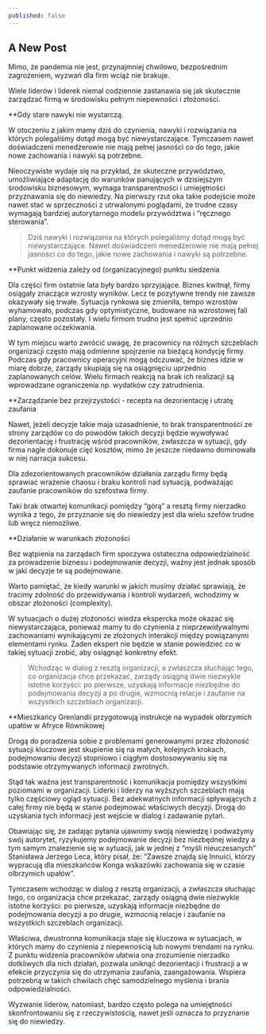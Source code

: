 ```yaml
---
published: false
---
```

## A New Post

Mimo, że pandemia nie jest, przynajmniej chwilowo, bezpośrednim zagrożeniem, wyzwań dla firm wciąż nie brakuje.

Wiele liderów i liderek niemal codziennie zastanawia się jak skutecznie zarządzać firmą w środowisku pełnym niepewności i złożoności.

**Gdy stare nawyki nie wystarczą.

W otoczeniu z jakim mamy dziś do czynienia, nawyki i rozwiązania na których polegaliśmy dotąd mogą być niewystarczające. Tymczasem nawet doświadczeni menedżerowie nie mają pełnej jasności co do tego, jakie nowe zachowania i nawyki są potrzebne.

Nieoczywiste wydaje się na przykład, że skuteczne przywództwo, umożliwiające adaptację do warunków panujących w dzisiejszym środowisku biznesowym, wymaga transparentności i umiejętności przyznawania się do niewiedzy. Na pierwszy rzut oka takie podejście może nawet stać w sprzeczności z utrwalonymi poglądami, że trudne czasy wymagają bardziej autorytarnego modelu przywództwa i “ręcznego sterowania”.


> Dziś nawyki i rozwiązania na których polegaliśmy dotąd mogą być niewystarczające. 
> Nawet doświadczeni menedżerowie nie mają pełnej jasności co do tego, jakie nowe zachowania
> i nawyki są potrzebne.

**Punkt widzenia zależy od (organizacyjnego) punktu siedzenia

Dla części firm ostatnie lata były bardzo sprzyjające. Biznes kwitnął, firmy osiągały znaczące wzrosty wyników. Lecz te pozytywne trendy nie zawsze okazywały się trwałe. Sytuacja rynkowa się zmieniła, tempo wzrostów wyhamowało, podczas gdy optymistyczne, budowane na wzrostowej fali plany, często pozostały. I wielu firmom trudno jest spełnić uprzednio zaplanowane oczekiwania.

W tym miejscu warto zwrócić uwagę, że pracownicy na różnych szczeblach organizacji często mają odmienne spojrzenie na bieżącą kondycję firmy. Podczas gdy pracownicy operacyjni mogą odczuwać, że biznes idzie w miarę dobrze, zarządy skupiają się na osiągnięciu uprzednio zaplanowanych celów. Wielu firmach reakcją na brak ich realizacji są wprowadzane ograniczenia np. wydatków czy zatrudnienia.

**Zarządzanie bez przejrzystości - recepta na dezorientację i utratę zaufania

Nawet, jeżeli decyzje takie maja uzasadnienie, to brak transparentności ze strony zarządów co do powodów takich decyzji będzie wywoływać dezorientację i frustrację wśród pracowników, zwłaszcza w sytuacji, gdy firma nagle dokonuje cięć kosztów, mimo że jeszcze niedawno dominowała w niej narracja sukcesu.

Dla zdezorientowanych pracowników działania zarządu firmy będą sprawiać wrażenie chaosu i braku kontroli nad sytuacją, podważając zaufanie pracowników do szefostwa firmy.

Taki brak otwartej komunikacji pomiędzy “górą” a resztą firmy nierzadko wynika z tego, że przyznanie się do niewiedzy jest dla wielu szefów trudne lub wręcz niemożliwe.

**Działanie w warunkach złożoności

Bez wątpienia na zarządach firm spoczywa ostateczna odpowiedzialność za prowadzenie biznesu i podejmowanie decyzji, ważny jest jednak sposób w jaki decyzje te są podejmowane.

Warto pamiętać, że kiedy warunki w jakich musimy działać sprawiają, że tracimy zdolność do przewidywania i kontroli wydarzeń, wchodzimy w obszar złożoności (complexity).

W sytuacjach o dużej złożoności wiedza ekspercka może okazać się niewystarczająca, ponieważ mamy tu do czynienia z nieprzewidywalnymi zachowaniami wynikającymi ze złożonych interakcji między powiązanymi elementami rynku. Żaden ekspert nie będzie w stanie powiedzieć co w takiej sytuacji zrobić, aby osiągnąć konkretny efekt.

> Wchodząc w dialog z resztą organizacji, a zwłaszcza słuchając tego, co organizacja chce
> przekazać, zarządy osiągną dwie niezwykle istotne korzyści: po pierwsze, uzyskają informacje
> niezbędne do podejmowania decyzji a po drugie, wzmocnią relacje i zaufanie na wszystkich
> szczeblach organizacji.

**Mieszkańcy Grenlandii przygotowują instrukcje na wypadek olbrzymich upałów w Afryce Równikowej

Drogą do poradzenia sobie z problemami generowanymi przez złożoność sytuacji kluczowe jest skupienie się na małych, kolejnych krokach, podejmowaniu decyzji stopniowo i ciągłym dostosowywaniu się na podstawie otrzymywanych informacji zwrotnych.

Stąd tak ważna jest transparentność i komunikacja pomiędzy wszystkimi poziomami w organizacji. Liderki i liderzy na wyższych szczeblach mają tylko częściowy ogląd sytuacji. Bez adekwatnych informacji spływających z całej firmy nie będą w stanie podejmować właściwych decyzji. Drogą do uzyskania tych informacji jest wejście w dialog i zadawanie pytań.

Obawiając się, że zadając pytania ujawnimy swoją niewiedzę i podważymy swój autorytet, ryzykujemy podejmowanie decyzji bez niezbędnej wiedzy a tym samym znalezienie się w sytuacji, jak w jednej z “myśli nieuczesanych” Stanisława Jerzego Leca, który pisał, że: “Zawsze znajdą się Innuici, którzy wypracują dla mieszkańców Konga wskazówki zachowania się w czasie olbrzymich upałów”.

Tymczasem wchodząc w dialog z resztą organizacji, a zwłaszcza słuchając tego, co organizacja chce przekazać, zarządy osiągną dwie niezwykle istotne korzyści: po pierwsze, uzyskają informacje niezbędne do podejmowania decyzji a po drugie, wzmocnią relacje i zaufanie na wszystkich szczeblach organizacji.

Właściwa, dwustronna komunikacja staje się kluczowa w sytuacjach, w których mamy do czynienia z niepewnością lub nowymi trendami na rynku. Z punktu widzenia pracowników ułatwia ona zrozumienie nierzadko dotkliwych dla nich działań, pozwala uniknąć dezorientacji i frustracji a w efekcie przyczynia się do utrzymania zaufania, zaangażowania. Wspiera potrzebną w takich chwilach chęć samodzielnego myślenia i brania odpowiedzialności.

Wyzwanie liderów, natomiast, bardzo często polega na umiejętności skonfrontowaniu się z rzeczywistością, nawet jeśli oznacza to przyznanie się do niewiedzy.


